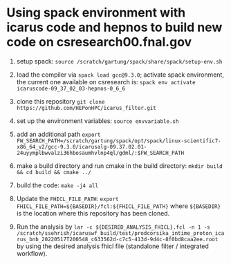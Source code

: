 # Using spack environment with icarus code and hepnos to build new code on csresearch00.fnal.gov

1. setup spack: `source /scratch/gartung/spack/share/spack/setup-env.sh`

2. load the compiler via `spack load gcc@9.3.0`; activate spack environment, the current one available on csresearch is: `spack env activate icaruscode-09_37_02_03-hepnos-0_6_6`

3. clone this repository `git clone https://github.com/HEPonHPC/icarus_filter.git`

4. set up the environment variables: `source envvariable.sh`

5. add an additional path `export FW_SEARCH_PATH=/scratch/gartung/spack/opt/spack/linux-scientific7-x86_64_v2/gcc-9.3.0/icarusalg-09.37.02.01-24uyymplbwvalzi36hbosaumhvlnp4ql/gdml/:$FW_SEARCH_PATH`

6. make a build directory and run cmake in the build directory: `mkdir build && cd build && cmake ../`

7. build the code: `make -j4 all`

8. Update the `FHICL_FILE_PATH`: `export FHICL_FILE_PATH=${BASEDIR}/fcl:${FHICL_FILE_PATH}` where `${BASEDIR}` is the location where this repository has been cloned.

9. Run the analysis by `lar -c ${DESIRED_ANALYSIS_FHICL}.fcl -n 1 -s /scratch/ssehrish/icaruswf_build/test/prodcorsika_intime_proton_icarus_bnb_20220517T200548_c633562d-c7c5-413d-9d4c-8f0bd8caa2ee.root` by using the desired analysis fhicl file (standalone filter / integrated workflow). 

